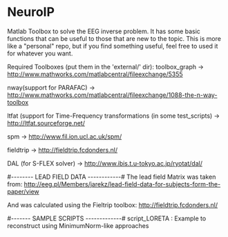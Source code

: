 NeuroIP
=======

Matlab Toolbox to solve the EEG inverse problem.
It has some basic functions that can be useful to those that are new to the topic.
This is more like a "personal" repo, but if you find something useful, feel free to used it for whatever you want.


Required Toolboxes (put them in the 'external/' dir):
toolbox_graph -> http://www.mathworks.com/matlabcentral/fileexchange/5355

nway(support for PARAFAC)  -> http://www.mathworks.com/matlabcentral/fileexchange/1088-the-n-way-toolbox

ltfat (support for Time-Frequency transformations (in some test_scripts) -> http://ltfat.sourceforge.net/

spm			-> http://www.fil.ion.ucl.ac.uk/spm/

fieldtrip 	-> http://fieldtrip.fcdonders.nl/

DAL (for S-FLEX solver) -> http://www.ibis.t.u-tokyo.ac.jp/ryotat/dal/

#-------- LEAD FIELD DATA ------------#
The lead field Matrix was taken from: 
http://eeg.pl/Members/jarekz/lead-field-data-for-subjects-form-the-paper/view

And was calculated using the Fieltrip toolbox:
http://fieldtrip.fcdonders.nl/


#------- SAMPLE SCRIPTS -------------#
script_LORETA : Example to reconstruct using MinimumNorm-like approaches
